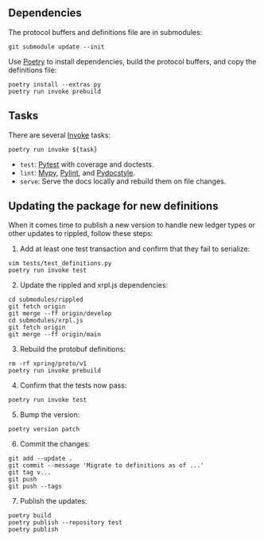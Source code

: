## Dependencies

The protocol buffers and definitions file are in submodules:

```shell
git submodule update --init
```

Use [Poetry][] to install dependencies, build the protocol buffers,
and copy the definitions file:

```shell
poetry install --extras py
poetry run invoke prebuild
```

[Poetry]: https://python-poetry.org/docs/


## Tasks

There are several [Invoke][] tasks:

[Invoke]: http://www.pyinvoke.org/


```shell
poetry run invoke ${task}
```

- ``test``: [Pytest][] with coverage and doctests.
- ``lint``: [Mypy][], [Pylint][], and [Pydocstyle][].
- ``serve``: Serve the docs locally and rebuild them on file changes.

[Pytest]: https://docs.pytest.org/
[Mypy]: https://mypy.readthedocs.io/
[Pylint]: https://www.pylint.org/
[Pydocstyle]: http://www.pydocstyle.org/


## Updating the package for new definitions

When it comes time to publish a new version to handle new ledger types or
other updates to rippled, follow these steps:

1. Add at least one test transaction and confirm that they fail to serialize:

```shell
vim tests/test_definitions.py
poetry run invoke test
```

2. Update the rippled and xrpl.js dependencies:

```shell
cd submodules/rippled
git fetch origin
git merge --ff origin/develop
cd submodules/xrpl.js
git fetch origin
git merge --ff origin/main
```

3. Rebuild the protobuf definitions:

```shell
rm -rf xpring/proto/v1
poetry run invoke prebuild
```

4. Confirm that the tests now pass:

```shell
poetry run invoke test
```

5. Bump the version:

```shell
poetry version patch
```

6. Commit the changes:

```shell
git add --update .
git commit --message 'Migrate to definitions as of ...'
git tag v...
git push
git push --tags
```

7. Publish the updates:

```shell
poetry build
poetry publish --repository test
poetry publish
```
